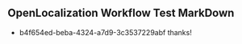 ## OpenLocalization Workflow Test MarkDown
* b4f654ed-beba-4324-a7d9-3c3537229abf thanks!

<!--HONumber=Jul16_HO3-->


